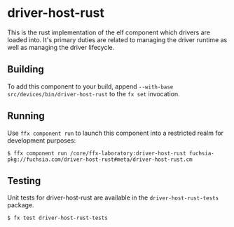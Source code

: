 # driver-host-rust

This is the rust implementation of the elf component which drivers are loaded into. It's primary duties are related to managing the driver runtime as well as managing the driver lifecycle. 

## Building

To add this component to your build, append
`--with-base src/devices/bin/driver-host-rust`
to the `fx set` invocation.

## Running

Use `ffx component run` to launch this component into a restricted realm
for development purposes:

```
$ ffx component run /core/ffx-laboratory:driver-host-rust fuchsia-pkg://fuchsia.com/driver-host-rust#meta/driver-host-rust.cm
```

## Testing

Unit tests for driver-host-rust are available in the `driver-host-rust-tests`
package.

```
$ fx test driver-host-rust-tests
```

